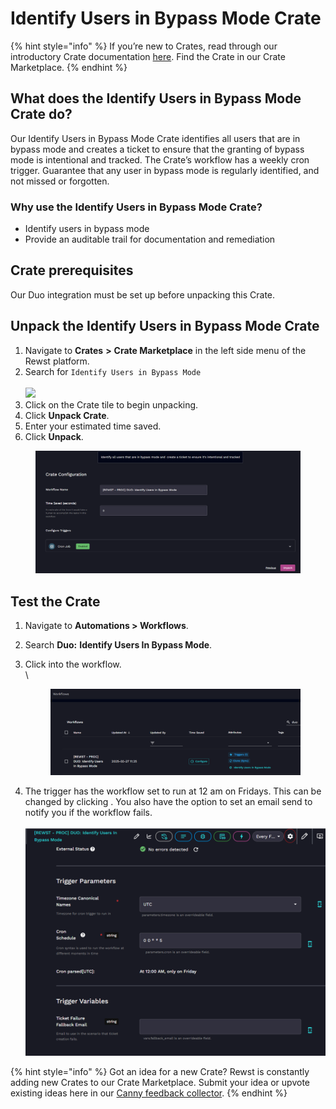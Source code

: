 # Identify Users in Bypass Mode Crate

{% hint style="info" %}
If you’re new to Crates, read through our introductory Crate documentation [here](https://docs.rewst.help/prebuilt-automations/crates). Find the Crate in our Crate Marketplace.
{% endhint %}

## What does the Identify Users in Bypass Mode Crate do?

Our Identify Users in Bypass Mode Crate identifies all users that are in bypass mode and creates a ticket to ensure that the granting of bypass mode is intentional and tracked. The Crate’s workflow has a weekly cron trigger. Guarantee that any user in bypass mode is regularly identified, and not missed or forgotten.

### Why use the Identify Users in Bypass Mode Crate?

* Identify users in bypass mode
* Provide an auditable trail for documentation and remediation

## Crate prerequisites

Our Duo integration must be set up before unpacking this Crate.

## Unpack the Identify Users in Bypass Mode Crate

1. Navigate to **Crates** **>** **Crate Marketplace** in the left side menu of the Rewst platform.
2. Search for `Identify Users in Bypass Mode`\
   \
   ![](<../../../.gitbook/assets/Screenshot 2025-03-28 at 11.16.31 AM.png>)
3. Click on the Crate tile to begin unpacking.
4. Click **Unpack Crate**.
5. Enter your estimated time saved.
6. Click **Unpack**.

<figure><img src="../../../.gitbook/assets/image (49) (1).png" alt=""><figcaption></figcaption></figure>

## Test the Crate

1. Navigate to **Automations > Workflows**.
2. Search **Duo:** **Identify Users In Bypass Mode**.
3.  Click into the workflow.\
    \


    <figure><img src="../../../.gitbook/assets/image (50).png" alt=""><figcaption></figcaption></figure>
4. The trigger has the workflow set to run at 12 am on Fridays. This can be changed by clicking <img src="../../../.gitbook/assets/Screenshot 2025-02-21 at 11.20.06 AM (1).png" alt="" data-size="line">. You also have the option to set an email send to notify you if the workflow fails.\
   \
   ![](<../../../.gitbook/assets/image (51).png>)

{% hint style="info" %}
Got an idea for a new Crate? Rewst is constantly adding new Crates to our Crate Marketplace. Submit your idea or upvote existing ideas here in our [Canny feedback collector](https://rewst.canny.io/crates).
{% endhint %}

